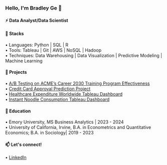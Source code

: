 ### Hello, I'm Bradley Ge 👋

#### ⚡ Data Analyst/Data Scientist

#### 🔨 Stacks 

•⁠  ⁠Languages: Python | SQL | R  
•⁠  ⁠Tools: Tableau | Git | AWS | NoSQL | Hadoop  
•⁠  ⁠Techniques: Data Warehousing | Data Visualization | Predictive Modeling | Machine Learning 

#### 🌱 Projects
•⁠  ⁠[A/B Testing on ACME’s Career 2030 Training Program Effectiveness](https://github.com/BradleyGe/BradleyGe/assets/141160516/c5c7f992-6874-4f35-9aec-9479555def6d)  
•⁠  ⁠[Credit Card Approval Prediction Project](https://github.com/BradleyGe/BradleyGe/assets/141160516/53094fd8-c903-409a-b49e-eb4eeed14dcc)  
•⁠  ⁠[Healthcare Expenditure Worldwide Tableau Dashboard](https://public.tableau.com/app/profile/bradley.ge2204/viz/Howmuchdideachcountryspendonhealthcare1970-2019/FinalDashboard)  
•⁠  ⁠[Instant Noodle Consumption Tableau Dashboard](https://github.com/BradleyGe/BradleyGe/assets/141160516/75d87b3e-b913-4716-b488-b1240eac46ac)  

#### 🔭 Education
•⁠  ⁠Emory University, MS Business Analytics | 2023 - 2024  
•⁠  ⁠University of California, Irvine, B.A. in Econometrics and Quantitative Economics; B.A. in Sociology| 2019 - 2023

  
#### 📫 Let's connect!
•⁠  ⁠[LinkedIn](https://www.linkedin.com/in/bradleyge/)
